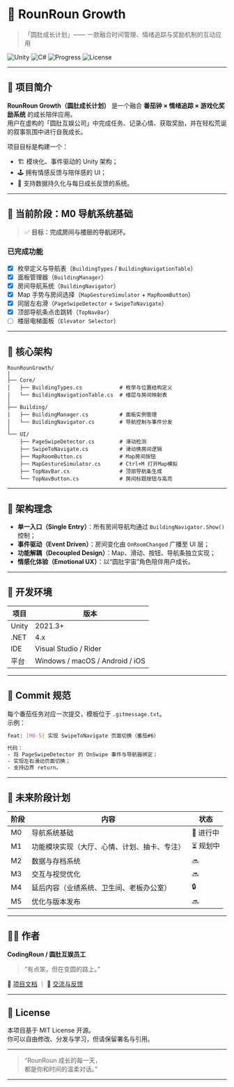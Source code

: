 # 🏢 RounRoun Growth  
> 「圆肚成长计划」—— 一款融合时间管理、情绪追踪与奖励机制的互动应用  

![Unity](https://img.shields.io/badge/Engine-Unity%202021.3+-blue)
![C#](https://img.shields.io/badge/Language-C%23-178600)
![Progress](https://img.shields.io/badge/Phase-M0%20导航系统基础-yellow)
![License](https://img.shields.io/badge/License-MIT-green)

---

## 🌱 项目简介

**RounRoun Growth（圆肚成长计划）** 是一个融合 **番茄钟 × 情绪追踪 × 游戏化奖励系统** 的成长陪伴应用。  
用户在虚构的「圆肚互娱公司」中完成任务、记录心情、获取奖励，并在轻松荒诞的叙事氛围中进行自我成长。  

项目目标是构建一个：
- 🏗️ 模块化、事件驱动的 Unity 架构；
- 🕹️ 拥有情感反馈与陪伴感的 UI；
- 💾 支持数据持久化与每日成长反馈的系统。

---

## 🧭 当前阶段：M0 导航系统基础

> ✅ **目标：完成房间与楼层的导航闭环。**

### 已完成功能
- [x] 枚举定义与导航表（`BuildingTypes` / `BuildingNavigationTable`）  
- [x] 面板管理器（`BuildingManager`）  
- [x] 房间导航系统（`BuildingNavigator`）  
- [x] Map 手势与房间选择（`MapGestureSimulator` + `MapRoomButton`）  
- [x] 同层左右滑（`PageSwipeDetector` + `SwipeToNavigate`）  
- [x] 顶部导航条点击跳转（`TopNavBar`）  
- [ ] 楼层电梯面板（`Elevator Selector`）  

---

## 🧩 核心架构

```plaintext
RounRounGrowth/
│
├── Core/
│   ├── BuildingTypes.cs            # 枚举与位置结构定义
│   └── BuildingNavigationTable.cs  # 楼层与房间映射表
│
├── Building/
│   ├── BuildingManager.cs          # 面板实例管理
│   └── BuildingNavigator.cs        # 导航控制与事件分发
│
└── UI/
    ├── PageSwipeDetector.cs        # 滑动检测
    ├── SwipeToNavigate.cs          # 滑动换房间逻辑
    ├── MapRoomButton.cs            # Map房间按钮
    ├── MapGestureSimulator.cs      # Ctrl+M 打开Map模拟
    ├── TopNavBar.cs                # 顶部导航条生成
    └── TopNavButton.cs             # 房间标题按钮与高亮
```

---

## 🧠 架构理念

- **单一入口（Single Entry）**：所有房间导航均通过 `BuildingNavigator.Show()` 控制；
- **事件驱动（Event Driven）**：房间变化由 `OnRoomChanged` 广播至 UI 层；
- **功能解耦（Decoupled Design）**：Map、滑动、按钮、导航条独立实现；
- **情感化体验（Emotional UX）**：以“圆肚宇宙”角色陪伴用户成长。

---

## 🧪 开发环境

| 项目 | 版本 |
|------|------|
| Unity | 2021.3+ |
| .NET | 4.x |
| IDE | Visual Studio / Rider |
| 平台 | Windows / macOS / Android / iOS |

---

## 🔖 Commit 规范

每个番茄任务对应一次提交，模板位于 `.gitmessage.txt`。  
示例：

```bash
feat: [M0-5] 实现 SwipeToNavigate 页面切换（番茄#6）

代码：
- 将 PageSwipeDetector 的 OnSwipe 事件与导航器绑定；
- 实现左右滑动页面切换；
- 支持边界 return。
```

---

## 🦯 未来阶段计划

| 阶段 | 内容 | 状态 |
|------|------|------|
| M0 | 导航系统基础 | 🚧 进行中 |
| M1 | 功能模块实现（大厅、心情、计划、抽卡、专注） | ⏳ 规划中 |
| M2 | 数据与存档系统 | 🔜 |
| M3 | 交互与视觉优化 | 🔜 |
| M4 | 延后内容（业绩系统、卫生间、老板办公室） | 🔒 |
| M5 | 优化与版本发布 | 🔜 |

---

## 🧑‍💻 作者
**CodingRoun / 圆肚互娱员工**  
> “有点笨，但在变圆的路上。”  

📘 [项目文档](./Docs/) ｜ 💬 [交流与反馈](https://github.com/CodingRoun/RounRounGrowth/issues)

---

## 📄 License
本项目基于 MIT License 开源。  
你可以自由修改、分发与学习，但请保留署名与引用。

---

> “RounRoun 成长的每一天，  
>  都是你和时间的温柔对话。”

---

